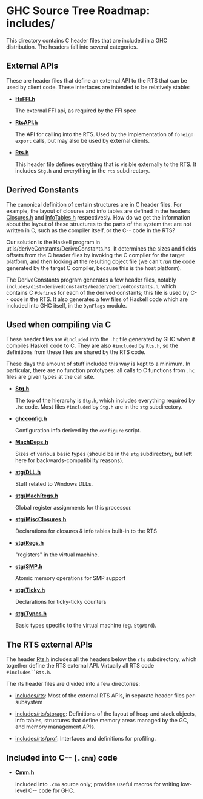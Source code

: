 # GHC Source Tree Roadmap: includes/


This directory contains C header files that are included in a GHC
distribution.  The headers fall into several categories.

## External APIs


These are header files that define an external API to the RTS that can
be used by client code.  These interfaces are intended to be
relatively stable:

- **[HsFFI.h](/ghc/ghc/tree/master/includes/HsFFI.h)**

  The external FFI api, as required by the FFI spec

- **[RtsAPI.h](/ghc/ghc/tree/master/includes/RtsAPI.h)**

  The API for calling into the RTS.  Used by the implementation
of `foreign export` calls, but may also be used by external
clients.

- **[Rts.h](/ghc/ghc/tree/master/includes/Rts.h)**

  This header file defines everything that is visible
externally to the RTS.  It includes `Stg.h` and everything
in the `rts` subdirectory.

## Derived Constants


The canonical definition of certain structures are in C header files.
For example, the layout of closures and info tables are defined in the
headers [Closures.h](/ghc/ghc/tree/master/includes/rts/storage/Closures.h)[](/trac/ghc/export/HEAD/ghc/includes/rts/storage/Closures.h) and
[InfoTables.h](/ghc/ghc/tree/master/includes/rts/storage/InfoTables.h)[](/trac/ghc/export/HEAD/ghc/includes/rts/storage/InfoTables.h) respectivesly.  How do we get the information about the
layout of these structures to the parts of the system that are not
written in C, such as the compiler itself, or the C-- code in the RTS?


Our solution is the Haskell program in utils/deriveConstants/DeriveConstants.hs.
It determines the sizes and fields offsets from the C header files by invoking the C compiler for the target platform, and then looking at the resulting object file (we can't *run* the code generated by the target C compiler, because this is the host platform).


The DeriveConstants program generates a few header files, notably `includes/dist-derivedconstants/header/DerivedConstants.h`, which contains C `#define`s for each of the derived constants; this file is used by C-- code in the RTS.  It also generates a few files of Haskell code which are included into GHC itself, in the `DynFlags` module.

## Used when compiling via C


These header files are `#included` into the `.hc` file
generated by GHC when it compiles Haskell code to C.  They are also
`#included` by `Rts.h`, so the definitions from these files are shared
by the RTS code.


These days the amount of stuff included this way is kept to a minimum.
In particular, there are no function prototypes: all calls to C
functions from `.hc` files are given types at the call site.

- **[Stg.h](/ghc/ghc/tree/master/includes/Stg.h)**

  The top of the hierarchy is `Stg.h`, which includes everything
required by `.hc` code.  Most files `#included` by `Stg.h` are in the `stg` subdirectory.

- **[ghcconfig.h](/ghc/ghc/tree/master/includes/ghcconfig.h)**

  Configuration info derived by the `configure` script.

- **[MachDeps.h](/ghc/ghc/tree/master/includes/MachDeps.h)**

  Sizes of various basic types (should be in the `stg` subdirectory,
but left here for backwards-compatibility reasons).

- **[stg/DLL.h](/ghc/ghc/tree/master/includes/stg/DLL.h)**

  Stuff related to Windows DLLs.

- **[stg/MachRegs.h](/ghc/ghc/tree/master/includes/stg/MachRegs.h)**

  Global register assignments for this processor.

- **[stg/MiscClosures.h](/ghc/ghc/tree/master/includes/stg/MiscClosures.h)**

  Declarations for closures & info tables built-in to the RTS

- **[stg/Regs.h](/ghc/ghc/tree/master/includes/stg/Regs.h)**

  "registers" in the virtual machine.

- **[stg/SMP.h](/ghc/ghc/tree/master/includes/stg/SMP.h)**

  Atomic memory operations for SMP support

- **[stg/Ticky.h](/ghc/ghc/tree/master/includes/stg/Ticky.h)**

  Declarations for ticky-ticky counters

- **[stg/Types.h](/ghc/ghc/tree/master/includes/stg/Types.h)**

  Basic types specific to the virtual machine (eg. `StgWord`).


## The RTS external APIs


The header [Rts.h](/ghc/ghc/tree/master/includes/Rts.h)[](/trac/ghc/export/HEAD/ghc/includes/Rts.h)
includes all the headers below the `rts` subdirectory, which together
define the RTS external API.  Virtually all RTS code `#includes``Rts.h`.


The rts header files are divided into a few directories:

- [includes/rts](/ghc/ghc/tree/master/includes/rts): Most of
  the external RTS APIs, in separate header files per-subsystem

- [includes/rts/storage](/ghc/ghc/tree/master/includes/rts/storage): Definitions of the layout of heap and stack
  objects, info tables, structures that define memory areas managed
  by the GC, and memory management APIs.

- [includes/rts/prof](/ghc/ghc/tree/master/includes/rts/prof):
  Interfaces and definitions for profiling.

## Included into C-- (`.cmm`) code

- **[Cmm.h](/ghc/ghc/tree/master/includes/Cmm.h)**

  included into `.cmm` source only; provides useful macros for writing
low-level C-- code for GHC.
